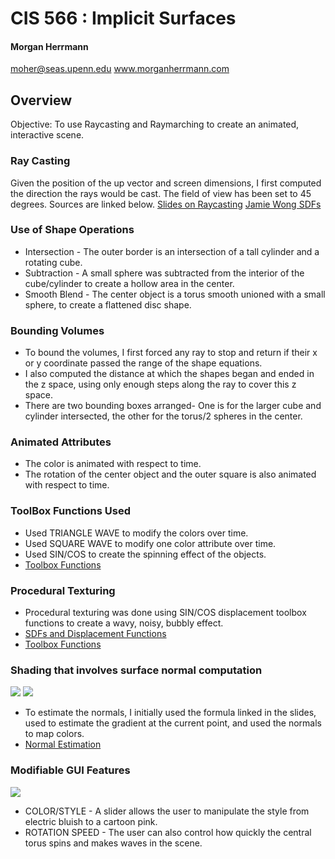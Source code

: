 # CIS 566 : Implicit Surfaces

#### Morgan Herrmann
moher@seas.upenn.edu
www.morganherrmann.com


## Overview
Objective: To use Raycasting and Raymarching to create an animated, interactive scene.

### Ray Casting
Given the position of the up vector and screen dimensions, I first computed the direction the rays would be cast.
The field of view has been set to 45 degrees.  Sources are linked below.
[Slides on Raycasting](https://docs.google.com/presentation/d/e/2PACX-1vSN5ntJISgdOXOSNyoHimSVKblnPnL-Nywd6aRPI-XPucX9CeqzIEGTjFTwvmjYUgCglTqgvyP1CpxZ/pub?start=false&loop=false&delayms=60000#slide=id.g27215b64c6_0_107)
[Jamie Wong SDFs](http://jamie-wong.com/2016/07/15/ray-marching-signed-distance-functions/)

### Use of Shape Operations
 * Intersection - The outer border is an intersection of a tall cylinder and a rotating cube.
 * Subtraction - A small sphere was subtracted from the interior of the cube/cylinder to create a hollow area in the center.
 * Smooth Blend - The center object is a torus smooth unioned with a small sphere, to create a flattened disc shape.
### Bounding Volumes
 * To bound the volumes, I first forced any ray to stop and return if their x or y coordinate passed the range of the shape equations.
 * I also computed the distance at which the shapes began and ended in the z space, using only enough steps along the ray to cover this z space.
 * There are two bounding boxes arranged- One is for the larger cube and cylinder intersected, the other for the torus/2 spheres in the center.
 
 
### Animated Attributes
  - The color is animated with respect to time.
  - The rotation of the center object and the outer square is also animated with respect to time.
  
### ToolBox Functions Used
  - Used TRIANGLE WAVE to modify the colors over time.
  - Used SQUARE WAVE to modify one color attribute over time.
  - Used SIN/COS to create the spinning effect of the objects.
  - [Toolbox Functions](https://cis700-procedural-graphics.github.io/files/toolbox_functions.pdf)

### Procedural Texturing
  - Procedural texturing was done using SIN/COS displacement toolbox functions to create a wavy, noisy, bubbly effect.
  - [SDFs and Displacement Functions](http://iquilezles.org/www/articles/distfunctions/distfunctions.htm)
   - [Toolbox Functions](https://cis700-procedural-graphics.github.io/files/toolbox_functions.pdf)
  
  
### Shading that involves surface normal computation
![](https://drive.google.com/uc?export=view&id=1ZXaK66AIJuG1K5hcHg1yGriheFx_t-S5)
![](https://drive.google.com/uc?export=view&id=1eFFYgROL7xyk_j_dgPiG5fqsDPxnxyWB)
  - To estimate the normals, I initially used the formula linked in the slides, used to estimate the gradient at the current point, and used the normals to map colors.
  - [Normal Estimation](http://jamie-wong.com/2016/07/15/ray-marching-signed-distance-functions/)

### Modifiable GUI Features
![](giphy2.gif)
 - COLOR/STYLE - A slider allows the user to manipulate the style from electric bluish to a cartoon pink.
 - ROTATION SPEED - The user can also control how quickly the central torus spins and makes waves in the scene.





